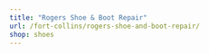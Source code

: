 ```yaml
---
title: "Rogers Shoe & Boot Repair"
url: /fort-collins/rogers-shoe-and-boot-repair/
shop: shoes
---
```

